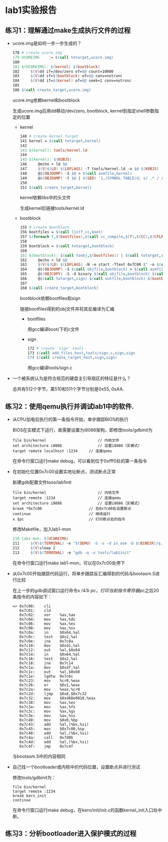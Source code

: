 # lab1实验报告

## 练习1：理解通过make生成执行文件的过程

- ucore.img是如何一步一步生成的？

  ```makefile
  178 # create ucore.img
  179 UCOREIMG    := $(call totarget,ucore.img)
  180           
  181 $(UCOREIMG): $(kernel) $(bootblock)
  182     $(V)dd if=/dev/zero of=$@ count=10000
  183     $(V)dd if=$(bootblock) of=$@ conv=notrunc
  184     $(V)dd if=$(kernel) of=$@ seek=1 conv=notrunc
  185           
  186 $(call create_target,ucore.img)
  ```

  ucore.img依赖kernel和bootblock

  生成ucore.img后用dd移动/dev/zero, bootblock, kernel到指定shell参数指定的位置

  - kernel

    ```makefile
    140 # create kernel target             
    141 kernel = $(call totarget,kernel)   
    142                                    
    143 $(kernel): tools/kernel.ld         
    144                                    
    145 $(kernel): $(KOBJS)                
    146     @echo + ld $@                  
    147     $(V)$(LD) $(LDFLAGS) -T tools/kernel.ld -o $@ $(KOBJS)                                                                                                                                              
    148     @$(OBJDUMP) -S $@ > $(call asmfile,kernel)
    149     @$(OBJDUMP) -t $@ | $(SED) '1,/SYMBOL TABLE/d; s/ .* / /; /^$$/d' > $(call symfile,kernel)
    150                                    
    151 $(call create_target,kernel)       
    ```

    kernel依赖libs中的头文件

    生成kernel后链接tools/kernel.ld

  - bootblock

    ```makefile
    155 # create bootblock                                                     
    156 bootfiles = $(call listf_cc,boot)                                      
    157 $(foreach f,$(bootfiles),$(call cc_compile,$(f),$(CC),$(CFLAGS) -Os -nostdinc))
    158                                                                        
    159 bootblock = $(call totarget,bootblock)                                 
    160                                                                        
    161 $(bootblock): $(call toobj,$(bootfiles)) | $(call totarget,sign)       
    162     @echo + ld $@                                                      
    163     $(V)$(LD) $(LDFLAGS) -N -e start -Ttext 0x7C00 $^ -o $(call toobj,bootblock)                                                                                                                        
    164     @$(OBJDUMP) -S $(call objfile,bootblock) > $(call asmfile,bootblock)
    165     @$(OBJCOPY) -S -O binary $(call objfile,bootblock) $(call outfile,bootblock)
    166     @$(call totarget,sign) $(call outfile,bootblock) $(bootblock)      
    167                                                                        
    168 $(call create_target,bootblock)                             
    ```

    bootblock依赖bootfiles和sign

    链接bootfiles得到的obj文件并将其反编译为汇编

    - bootfiles

      用gcc编译boot/下的c文件

    - sign

      ```makefile
      172 # create 'sign' tools        
      173 $(call add_files_host,tools/sign.c,sign,sign
      174 $(call create_target_host,sign,sign)
      ```

      用gcc编译tools/sign.c

- 一个被系统认为是符合规范的硬盘主引导扇区的特征是什么？

  总共有512个字节，第510和511个字节分别是0x55, 0xAA.

## 练习2：使用qemu执行并调试lab1中的软件.

- 从CPU加电后执行的第一条指令开始，单步跟踪BIOS的执行

  BIOS在实模式下运行，故需要设置为i8086架构，即修改tools/gdbinit为

  ```
  file bin/kernel						// 内核文件
  set architecture i8086				// 设置i8086（实模式）
  target remote localhost :1234		// 连接qemu
  ```

  在命令行窗口运行make debug，可以看到位于0xfff0处的第一条指令

- 在初始化位置0x7c00设置实地址断点，测试断点正常

  新建gdb配置文件toos/lab1init

  ```
  file bin/kernel						// 内核文件
  target remote :1234					// 连接qemu
  set architecture i8086				// 设置i8086（实模式）
  break *0x7c00						// 在0x7c00处设置断点
  continue							// 继续运行
  x $pc								// 打印断点处的指令
  ```

  修改Makefile，加入lab1-mon

  ```makefile
  210 lab1-mon: $(UCOREIMG)                                                       
  211     $(V)$(TERMINAL) -e "$(QEMU) -S -s -d in_asm -D $(BINDIR)/q.log -monitor     stdio -hda $< -serial null"
  212     $(V)sleep 2
  213     $(V)$(TERMINAL) -e "gdb -q -x tools/lab1init"
  ```

  在命令行窗口运行make lab1-mon，可以在0x7c00处停下

- 从0x7c00开始跟踪代码运行，将单步跟踪反汇编得到的代码与bootasm.S进行比较

  在上一步的gdb调试窗口运行命令x /43i $pc，打印当前指令寄存器$pc之后20条指令的内容如下：

  ```assembly
  => 0x7c00:	cli    
     0x7c01:	cld    
     0x7c02:	xor    %ax,%ax
     0x7c04:	mov    %ax,%ds
     0x7c06:	mov    %ax,%es
     0x7c08:	mov    %ax,%ss
     0x7c0a:	in     $0x64,%al
     0x7c0c:	test   $0x2,%al
     0x7c0e:	jne    0x7c0a
     0x7c10:	mov    $0xd1,%al
     0x7c12:	out    %al,$0x64
     0x7c14:	in     $0x64,%al
     0x7c16:	test   $0x2,%al
     0x7c18:	jne    0x7c14
     0x7c1a:	mov    $0xdf,%al
     0x7c1c:	out    %al,$0x60
     0x7c1e:	lgdtw  0x7c6c
     0x7c23:	mov    %cr0,%eax
     0x7c26:	or     $0x1,%eax
     0x7c2a:	mov    %eax,%cr0
     0x7c2d:	ljmp   $0x8,$0x7c32
     0x7c32:	mov    $0xd88e0010,%eax
     0x7c38:	mov    %ax,%es
     0x7c3a:	mov    %ax,%fs
     0x7c3c:	mov    %ax,%gs
     0x7c3e:	mov    %ax,%ss
     0x7c40:	mov    $0x0,%bp
     0x7c43:	add    %al,(%bx,%si)
     0x7c45:	mov    $0x7c00,%sp
     0x7c48:	add    %al,(%bx,%si)
     0x7c4a:	call   0x7d0b
     0x7c4d:	add    %al,(%bx,%si)
     0x7c4f:	jmp    0x7c4f
  ```

  与bootasm.S中的内容相同

- 自己找一个bootloader或内核中的代码位置，设置断点并进行测试

  修改tools/gdbinit为：

  ```
  file bin/kernel
  target remote :1234
  break kern_init                                                                     continue
  ```

  在命令行窗口运行make debug，在kern/init/init.c的函数kernel_init入口处中断。



## 练习3：分析bootloader进入保护模式的过程



